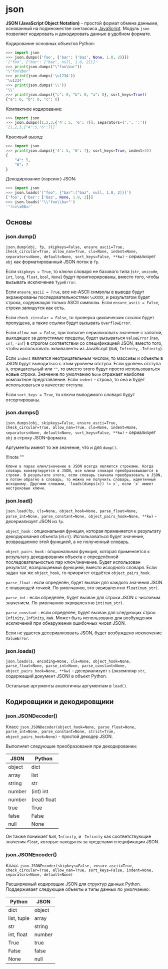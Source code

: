 # json

**JSON (JavaScript Object Notation)** - простой формат обмена данными, основанный на подмножестве синтаксиса [JavaScript](https://scriptdev.ru/). Модуль `json` позволяет кодировать и декодировать данные в удобном формате.

Кодирование основных объектов Python:

```python
>>> import json
>>> json.dumps(['foo', {'bar': ('baz', None, 1.0, 2)}])
'["foo", {"bar": ["baz", null, 1.0, 2]}]'
>>> print(json.dumps("\"foo\bar"))
"\"foo\bar"
>>> print(json.dumps('\u1234'))
"\u1234"
>>> print(json.dumps('\\'))
"\\"
>>> print(json.dumps({"c": 0, "b": 0, "a": 0}, sort_keys=True))
{"a": 0, "b": 0, "c": 0}
```

Компактное кодирование:

```python
>>> import json
>>> json.dumps([1,2,3,{'4': 5, '6': 7}], separators=(',', ':'))
'[1,2,3,{"4":5,"6":7}]'
```

Красивый вывод:

```python
>>> import json
>>> print(json.dumps({'4': 5, '6': 7}, sort_keys=True, indent=4))
{
    "4": 5,
    "6": 7
}
```

Декодирование (парсинг) JSON:

```python
>>> import json
>>> json.loads('["foo", {"bar":["baz", null, 1.0, 2]}]')
['foo', {'bar': ['baz', None, 1.0, 2]}]
>>> json.loads('"\\"foo\\bar"')
'"foo\x08ar'
```

## Основы

### json.dump()

`json.dump(obj, fp, skipkeys=False, ensure_ascii=True, check_circular=True, allow_nan=True, cls=None, indent=None, separators=None, default=None, sort_keys=False, **kw)` - сериализует `obj` как форматированный JSON поток в `fp`.

Если `skipkeys = True`, то ключи словаря не базового типа (`str`, `unicode`, `int`, `long`, `float`, `bool`, `None`) будут проигнорированы, вместо того, чтобы вызывать исключение `TypeError`.

Если `ensure_ascii = True`, все не-ASCII символы в выводе будут экранированы последовательностями `\uXXXX`, и результатом будет строка, содержащая только ASCII символы. Если `ensure_ascii = False`, строки запишутся как есть.

Если `check_circular = False`, то проверка циклических ссылок будет пропущена, а такие ссылки будут вызывать `OverflowError`.

Если `allow_nan = False`, при попытке сериализовать значение с запятой, выходящее за допустимые пределы, будет вызываться `ValueError` (`nan`, `inf`, `-inf`) в строгом соответствии со спецификацией JSON, вместо того, чтобы использовать эквиваленты из JavaScript (`NaN`, `Infinity`, `-Infinity`).

Если `indent` является неотрицательным числом, то массивы и объекты в JSON будут выводиться с этим уровнем отступа. Если уровень отступа `0`, отрицательный или `""`, то вместо этого будут просто использоваться новые строки. Значение по умолчанию `None` отражает наиболее компактное представление. Если `indent` - строка, то она и будет использоваться в качестве отступа.

Если `sort_keys = True`, то ключи выводимого словаря будут отсортированы.

### json.dumps()

`json.dumps(obj, skipkeys=False, ensure_ascii=True, check_circular=True, allow_nan=True, cls=None, indent=None, separators=None, default=None, sort_keys=False, **kw)` - сериализует `obj` в строку JSON-формата.

Аргументы имеют то же значение, что и для `dump()`.

!!!note ""

    Ключи в парах ключ/значение в JSON всегда являются строками. Когда словарь конвертируется в JSON, все ключи словаря преобразовываются в строки. В результате этого, если словарь сначала преобразовать в JSON, а потом обратно в словарь, то можно не получить словарь, идентичный исходному. Другими словами, `loads(dumps(x)) != x`, если `x` имеет нестроковые ключи.

### json.load()

`json.load(fp, cls=None, object_hook=None, parse_float=None, parse_int=None, parse_constant=None, object_pairs_hook=None, **kw)` - десериализует JSON из `fp`.

`object_hook`
: опциональная функция, которая применяется к результату декодирования объекта (`dict`). Использоваться будет значение, возвращаемое этой функцией, а не полученный словарь.

`object_pairs_hook`
: опциональная функция, которая применяется к результату декодирования объекта с определённой последовательностью пар ключ/значение. Будет использован результат, возвращаемый функцией, вместо исходного словаря. Если задан так же `object_hook`, то приоритет отдаётся `object_pairs_hook`.

`parse_float`
: если определён, будет вызван для каждого значения JSON с плавающей точкой. По умолчанию, это эквивалентно `float(num_str)`.

`parse_int`
: если определён, будет вызван для строки JSON с числовым значением. По умолчанию эквивалентно `int(num_str)`.

`parse_constant`
: если определён, будет вызван для следующих строк: `-Infinity`, `Infinity`, `NaN`. Может быть использовано для возбуждения исключений при обнаружении ошибочных чисел JSON.

Если не удастся десериализовать JSON, будет возбуждено исключение `ValueError`.

### json.loads()

`json.loads(s, encoding=None, cls=None, object_hook=None, parse_float=None, parse_int=None, parse_constant=None, object_pairs_hook=None, **kw)` - десериализует `s` (экземпляр `str`, содержащий документ JSON) в объект Python.

Остальные аргументы аналогичны аргументам в `load()`.

## Кодировщики и декодировщики

### json.JSONDecoder()

Класс `json.JSONDecoder(object_hook=None, parse_float=None, parse_int=None, parse_constant=None, strict=True, object_pairs_hook=None)` - простой декодер JSON.

Выполняет следующие преобразования при декодировании:

| JSON   | Python       |
| ------ | ------------ |
| object | dict         |
| array  | list         |
| string | str          |
| number | (int) int    |
| number | (real) float |
| true   | True         |
| false  | False        |
| null   | None         |

Он также понимает `NaN`, `Infinity`, и `-Infinity` как соответствующие значения `float`, которые находятся за пределами спецификации JSON.

### json.JSONEncoder()

Класс `json.JSONEncoder(skipkeys=False, ensure_ascii=True, check_circular=True, allow_nan=True, sort_keys=False, indent=None, separators=None, default=None)`

Расширяемый кодировщик JSON для структур данных Python. Поддерживает следующие объекты и типы данных по умолчанию:

| Python      | JSON   |
| ----------- | ------ |
| dict        | object |
| list, tuple | array  |
| str         | string |
| int, float  | number |
| True        | true   |
| False       | false  |
| None        | null   |

